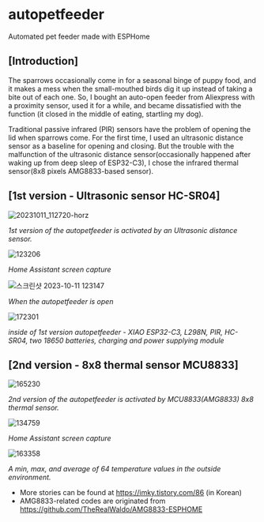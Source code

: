 # autopetfeeder
Automated pet feeder made with ESPHome 

## [Introduction] 

The sparrows occasionally come in for a seasonal binge of puppy food, and it makes a mess when the small-mouthed birds dig it up instead of taking a bite out of each one. So, I bought an auto-open feeder from Aliexpress with a proximity sensor, used it for a while, and became dissatisfied with the function (it closed in the middle of eating, startling my dog). 

Traditional passive infrared (PIR) sensors have the problem of opening the lid when sparrows come. For the first time, I used an ultrasonic distance sensor as a baseline for opening and closing. But the trouble with the malfunction of the ultrasonic distance sensor(occasionally happened after waking up from deep sleep of ESP32-C3), I chose the infrared thermal sensor(8x8 pixels AMG8833-based sensor). 

## [1st version - Ultrasonic sensor HC-SR04] 

![20231011_112720-horz](https://github.com/sevengivings/autopetfeeder/assets/2328500/d991ff60-f46b-4c16-9cdc-63db017f3231)

*1st version of the autopetfeeder is activated by an Ultrasonic distance sensor.*

![123206](https://github.com/sevengivings/autopetfeeder/assets/2328500/49d82c50-fd5c-4085-898e-c82643fa850d)

*Home Assistant screen capture* 

![스크린샷 2023-10-11 123147](https://github.com/sevengivings/autopetfeeder/assets/2328500/9d5f902b-f0c7-4e54-8d24-afc0eedc4316)

*When the autopetfeeder is open*

![172301](https://github.com/sevengivings/autopetfeeder/assets/2328500/b003151e-9193-48b4-8353-d4b195360504)

*inside of 1st version autopetfeeder - XIAO ESP32-C3, L298N, PIR, HC-SR04, two 18650 batteries, charging and power supplying module*

## [2nd version - 8x8 thermal sensor MCU8833] 

![165230](https://github.com/sevengivings/autopetfeeder/assets/2328500/ed004c01-10b7-4d8b-a099-c494bfea1283)

*2nd version of the autopetfeeder is activated by MCU8833(AMG8833) 8x8 thermal sensor.*

![134759](https://github.com/sevengivings/autopetfeeder/assets/2328500/7e662bf1-d4e7-47f0-9aee-442b1c3a69e7)

*Home Assistant screen capture* 

![163358](https://github.com/sevengivings/autopetfeeder/assets/2328500/a262c3d5-37a3-4c62-8f47-96697ee1c642)

*A min, max, and average of 64 temperature values in the outside environment.* 

- More stories can be found at https://imky.tistory.com/86 (in Korean)
- AMG8833-related codes are originated from https://github.com/TheRealWaldo/AMG8833-ESPHOME
